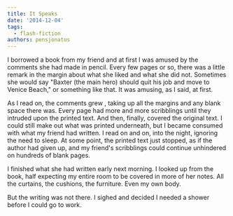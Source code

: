 ```yaml
---
title: It Speaks
date: '2014-12-04'
tags:
  - flash-fiction
authors: pensjonatus
---
```


I borrowed a book from my friend and at first I was amused by the comments she
had made in pencil. Every few pages or so, there was a little remark in the
margin about what she liked and what she did not. Sometimes she would say
"Baxter (the main hero) should quit his job and move to Venice Beach," or
something like that. It was amusing, as I said, at first.

<!-- truncate -->

As I read on, the comments grew , taking up all the margins and any blank space
there was. Every page had more and more scribblings until they intruded upon the
printed text. And then, finally, covered the original text. I could still make
out what was printed underneath, but I became consumed with what my friend had
written. I read on and on, into the night, ignoring the need to sleep. At some
point, the printed text just stopped, as if the author had given up, and my
friend's scribblings could continue unhindered on hundreds of blank pages.

I finished what she had written early next morning. I looked up from the book,
half expecting my entire room to be covered in more of her notes. All the
curtains, the cushions, the furniture. Even my own body.

But the writing was not there. I sighed and decided I needed a shower before I
could go to work.
